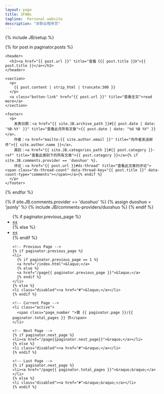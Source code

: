 ```yaml
---
layout: page
title: 3FANs
tagline:  Personal website
description: "非职业程序员"
---
```

{% include JB/setup %}

<!-- Recent Posts  -->
<section>
  {% for post in paginator.posts %}
  <article class="nested">

    <header>
      <h2><a href="{{ post.url }}" title="查看《{{ post.title }}》">{{ post.title }}</a></h2>
    </header>

    <section>
      <p>
        {{ post.content | strip_html | truncate:300 }}
      </p>
      <a class="button-link" href="{{ post.url }}" title="查看全文">read more</a>
    </section>

    <footer>
      <p>
        发表日期：<a href="{{ site.JB.archive_path }}#{{ post.date | date: '%B-%Y' }}" title="查看此月所有文章">{{ post.date | date: "%d %B %Y" }}</a>，
        作者：<a href="mailto:{{ site.author.email }}" title="向作者发送邮件">{{ site.author.name }}</a>，
        类别：<a href="{{ site.JB.categories_path }}#{{ post.category }}-ref" title="查看此类别下的所有文章">{{ post.category }}</a>{% if site.JB.comments.provider == 'duoshuo' %}，
        评论：<a href="{{ post.url }}#ds-thread" title="查看此文章的评论"><span class="ds-thread-count" data-thread-key="{{ post.title }}" data-count-type="comments"></span></a>{% endif %}
      </p>
    </footer>

  </article>
  {% endfor %}

  {% if site.JB.comments.provider == 'duoshuo' %}
    {% assign duoshuo = 'jsonly' %}
    {% include JB/comments-providers/duoshuo %}
  {% endif %}

</section>

<!-- Pagination Links -->
<section class="pagination pagination-centered">
  <ul>
    <!-- First Page -->
    {% if paginator.previous_page %}
    <li><a href="/index.html">&laquo;&laquo;</a></li>
    {% else %}
    <li class="disabled"><a href="#">&laquo;&laquo;</a></li>
    {% endif %}

    <!-- Previous Page -->
    {% if paginator.previous_page %}
    <li>
      {% if paginator.previous_page == 1 %}
      <a href="/index.html">&laquo;</a>
      {% else %}
      <a href="/page{{ paginator.previous_page }}">&laquo;</a>
      {% endif %}
    </li>
    {% else %}
    <li class="disabled"><a href="#">&laquo;</a></li>
    {% endif %}

    <!-- Current Page -->
    <li class="active">
      <span class="page_number ">第 {{ paginator.page }}/{{ paginator.total_pages }} 页</span>
    </li>

    <!-- Next Page -->
    {% if paginator.next_page %}
    <li><a href="/page{{paginator.next_page}}">&raquo;</a></li>
    {% else %}
    <li class="disabled"><a href="#">&raquo;</a></li>
    {% endif %}

    <!-- Last Page -->
    {% if paginator.next_page %}
    <li><a href="/page{{ paginator.total_pages }}">&raquo;&raquo;</a></li>
    {% else %}
    <li class="disabled"><a href="#">&raquo;&raquo;</a></li>
    {% endif %}
  </ul>
</section>


